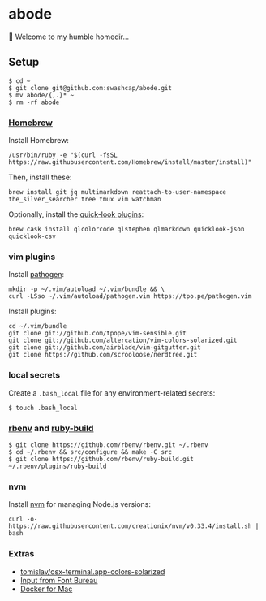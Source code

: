 # abode

🏡 Welcome to my humble homedir…

## Setup

```shell
$ cd ~
$ git clone git@github.com:swashcap/abode.git
$ mv abode/{,.}* ~
$ rm -rf abode
```

### [Homebrew](https://brew.sh)

Install Homebrew:

```shell
/usr/bin/ruby -e "$(curl -fsSL https://raw.githubusercontent.com/Homebrew/install/master/install)"
```

Then, install these:

```shell
brew install git jq multimarkdown reattach-to-user-namespace the_silver_searcher tree tmux vim watchman
```

Optionally, install the [quick-look plugins](https://github.com/sindresorhus/quick-look-plugins):

```shell
brew cask install qlcolorcode qlstephen qlmarkdown quicklook-json quicklook-csv
```

### vim plugins

Install [pathogen](https://github.com/tpope/vim-pathogen/):

```shell
mkdir -p ~/.vim/autoload ~/.vim/bundle && \
curl -LSso ~/.vim/autoload/pathogen.vim https://tpo.pe/pathogen.vim
```

Install plugins:

```shell
cd ~/.vim/bundle
git clone git://github.com/tpope/vim-sensible.git
git clone git://github.com/altercation/vim-colors-solarized.git
git clone git://github.com/airblade/vim-gitgutter.git
git clone https://github.com/scrooloose/nerdtree.git
```

### local secrets

Create a `.bash_local` file for any environment-related secrets:

```shell
$ touch .bash_local
```

### [rbenv](https://github.com/rbenv/rbenv) and [ruby-build](https://github.com/rbenv/ruby-build#readme)

```shell
$ git clone https://github.com/rbenv/rbenv.git ~/.rbenv
$ cd ~/.rbenv && src/configure && make -C src
$ git clone https://github.com/rbenv/ruby-build.git ~/.rbenv/plugins/ruby-build
```

### nvm

Install [nvm](https://github.com/creationix/nvm) for managing Node.js versions:

```shell
curl -o- https://raw.githubusercontent.com/creationix/nvm/v0.33.4/install.sh | bash
```

### Extras

* [tomislav/osx-terminal.app-colors-solarized](https://github.com/tomislav/osx-terminal.app-colors-solarized)
* [Input from Font Bureau](http://input.fontbureau.com)
* [Docker for Mac](https://www.docker.com/docker-mac)

